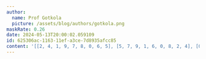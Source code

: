 ```yaml
---
author:
  name: Prof Gotkola
  picture: /assets/blog/authors/gotkola.png
maskRate: 0.26
date: 2024-05-13T20:00:02.059109
id: 625306ac-1163-11ef-a3ce-7d8935afcc85
content: '[[2, 4, 1, 9, 7, 8, 0, 6, 5], [5, 7, 9, 1, 6, 0, 8, 2, 4], [0, 0, 8, 4, 5, 0, 9, 7, 1], [4, 0, 2, 8, 9, 7, 5, 0, 3], [1, 0, 5, 3, 4, 0, 0, 0, 2], [3, 9, 7, 2, 0, 5, 6, 4, 0], [7, 0, 4, 5, 0, 0, 0, 8, 6], [8, 5, 6, 0, 2, 4, 1, 3, 0], [9, 2, 0, 6, 8, 1, 4, 5, 0]]'
---
```

